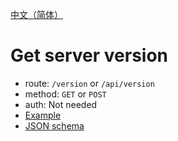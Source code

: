 [中文（简体）](version.zh_CN.md)
# Get server version
* route: `/version` or `/api/version`
* method: `GET` or `POST`
* auth: Not needed
* [Example](version.example.json)
* [JSON schema](version.json)
